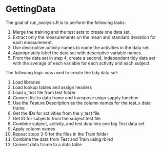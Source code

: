 GettingData
===========
The goal of run_analysis.R is to perform the following tasks: <p>
1. Merge the training and the test sets to create one data set. <br>
2. Extract only the measurements on the mean and standard deviation for each measurement. <br>
3. Use descriptive activity names to name the activities in the data set. <br>
4. Appropriately label the data set with descriptive variable names. <br>
5. From the data set in step 4, create a second, independent tidy data set with the average of each variable for each activity and each subject. <p>

The following logic was used to create the tidy data set: <p>

1. Load libraries<br>
2. Load lookup tables and assign headers<br>
3. Load x_test file from test folder<br>
4. Convert list to data frame and transpose usign sapply function<br>
5. Use the Feature Description as the column names for the test_x data frame<br>
6. Get the IDs for activities from the y_test file<br>
7. Get ID for subjects from the subject test file<br>
8. Combine subject, activity, and test data into one big Test data set<br>
9. Apply column names<br>
10. Repeat steps 3-9 for the files in the Train folder<br>
11. Combine the data from Test and Train using rbind<br>
12. Convert data frame to a data table<br>

